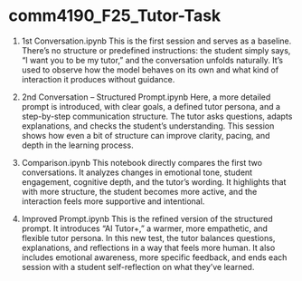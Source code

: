 # comm4190_F25_Tutor-Task

1. 1st Conversation.ipynb
This is the first session and serves as a baseline. There’s no structure or predefined instructions: the student simply says, “I want you to be my tutor,” and the conversation unfolds naturally.
It’s used to observe how the model behaves on its own and what kind of interaction it produces without guidance.

2. 2nd Conversation – Structured Prompt.ipynb
Here, a more detailed prompt is introduced, with clear goals, a defined tutor persona, and a step-by-step communication structure.
The tutor asks questions, adapts explanations, and checks the student’s understanding.
This session shows how even a bit of structure can improve clarity, pacing, and depth in the learning process.

3. Comparison.ipynb
This notebook directly compares the first two conversations.
It analyzes changes in emotional tone, student engagement, cognitive depth, and the tutor’s wording.
It highlights that with more structure, the student becomes more active, and the interaction feels more supportive and intentional.

4. Improved Prompt.ipynb
This is the refined version of the structured prompt.
It introduces “AI Tutor+,” a warmer, more empathetic, and flexible tutor persona.
In this new test, the tutor balances questions, explanations, and reflections in a way that feels more human.
It also includes emotional awareness, more specific feedback, and ends each session with a student self-reflection on what they’ve learned.